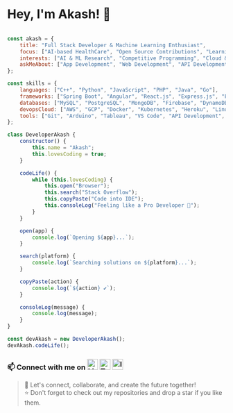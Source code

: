 # Hey, I'm Akash! 👋

```javascript

const akash = {
    title: "Full Stack Developer & Machine Learning Enthusiast",
    focus: ["AI-based HealthCare", "Open Source Contributions", "Learning Kubernetes & Go"],
    interests: ["AI & ML Research", "Competitive Programming", "Cloud & DevOps"],
    askMeAbout: ["App Development", "Web Development", "API Development", "Server Management", "Machine Learning"]
};

const skills = {
    languages: ["C++", "Python", "JavaScript", "PHP", "Java", "Go"],
    frameworks: ["Spring Boot", "Angular", "React.js", "Express.js", "Flask", "FastAPI", "Django"],
    databases: ["MySQL", "PostgreSQL", "MongoDB", "Firebase", "DynamoDB"],
    devopsCloud: ["AWS", "GCP", "Docker", "Kubernetes", "Heroku", "Linux"],
    tools: ["Git", "Arduino", "Tableau", "VS Code", "API Development", "Figma"]
};

class DeveloperAkash {
    constructor() {
        this.name = "Akash";
        this.lovesCoding = true;
    }

    codeLife() {
        while (this.lovesCoding) {
            this.open("Browser");
            this.search("Stack Overflow");
            this.copyPaste("Code into IDE");
            this.consoleLog("Feeling like a Pro Developer 🚀");
        }
    }

    open(app) {
        console.log(`Opening ${app}...`);
    }

    search(platform) {
        console.log(`Searching solutions on ${platform}...`);
    }

    copyPaste(action) {
        console.log(`${action} ✔`);
    }

    consoleLog(message) {
        console.log(message);
    }
}

const devAkash = new DeveloperAkash();
devAkash.codeLife();

```

### 📫 Connect with me on [<img alt="LinkedIn" width="25px" src="https://cdn.jsdelivr.net/npm/simple-icons@v3/icons/linkedin.svg" />][linkedin] [<img alt="Twitter" width="25px" src="https://cdn.jsdelivr.net/npm/simple-icons@v3/icons/twitter.svg" />][twitter] [<img alt="Instagram" width="25px" src="https://cdn.jsdelivr.net/npm/simple-icons@v3/icons/instagram.svg" />][instagram]  

> 🚀 Let's connect, collaborate, and create the future together!  
> ⭐ Don't forget to check out my repositories and drop a star if you like them.

[twitter]: https://twitter.com/akash_akara  
[instagram]: https://www.instagram.com/akashxxvi/  
[linkedin]: https://www.linkedin.com/in/akashxxvi/




